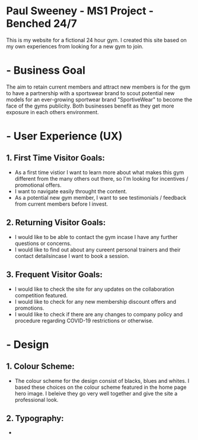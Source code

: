 # Paul Sweeney - MS1 Project - Benched 24/7

This is my website for a fictional 24 hour gym. I created this site based on my own experiences from looking for a new gym to join.
# - Business Goal

The aim to retain current members and attract new members is for the gym to have a partnership with a sportswear brand to scout potential new models for an ever-growing sportwear brand "SportiveWear" to become the face of the gyms publicity. Both businesses benefit as they get more exposure in each others environment.
# - User Experience (UX)

## 1. First Time Visitor Goals:
* As a first time vistior I want to learn more about what makes this gym different from the many others out there, so I'm looking for incentives / promotional offers.
* I want to navigate easily throught the content.
* As a potential new gym member, I want to see testimonials / feedback from current members before I invest.
## 2.  Returning Visitor Goals:
* I would like to be able to contact the gym incase I have any further questions or concerns.
* I would like to find out about any cureent personal trainers and their contact detailsincase I want to book a session.
## 3. Frequent Visitor Goals: 
* I would like to check the site for any updates on the collaboration competition featured.
* I would like to check for any new membership discount offers and promotions.
* I would like to check if there are any changes to company policy and procedure regarding COVID-19 restrictions or otherwise.

# - Design
## 1. Colour Scheme:
* The colour scheme for the design consist of blacks, blues and whites. I based these choices on the colour scheme featured in the home page hero image. I beleive they go very well together and give the site a professional look. 

## 2. Typography:
* 
